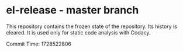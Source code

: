 # el-release - master branch

This repository contains the frozen state of the repository.
Its history is cleared. It is used only for static code
analysis with Codacy.

Commit Time: 1728522806